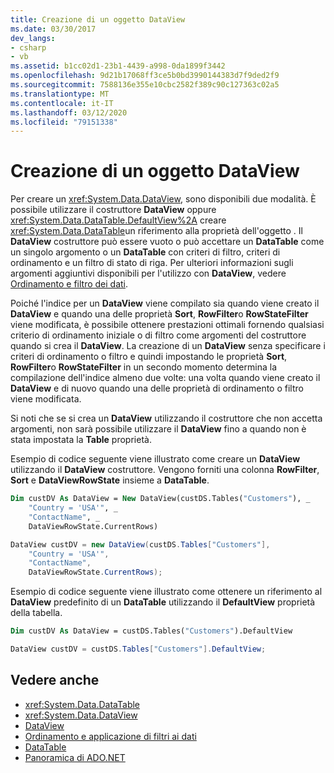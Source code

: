 ```yaml
---
title: Creazione di un oggetto DataView
ms.date: 03/30/2017
dev_langs:
- csharp
- vb
ms.assetid: b1cc02d1-23b1-4439-a998-0da1899f3442
ms.openlocfilehash: 9d21b17068ff3ce5b0bd3990144383d7f9ded2f9
ms.sourcegitcommit: 7588136e355e10cbc2582f389c90c127363c02a5
ms.translationtype: MT
ms.contentlocale: it-IT
ms.lasthandoff: 03/12/2020
ms.locfileid: "79151338"
---
```

# <a name="creating-a-dataview"></a>Creazione di un oggetto DataView
Per creare un <xref:System.Data.DataView>, sono disponibili due modalità. È possibile utilizzare il costruttore **DataView** oppure <xref:System.Data.DataTable.DefaultView%2A> creare <xref:System.Data.DataTable>un riferimento alla proprietà dell'oggetto . Il **DataView** costruttore può essere vuoto o può accettare un **DataTable** come un singolo argomento o un **DataTable** con criteri di filtro, criteri di ordinamento e un filtro di stato di riga. Per ulteriori informazioni sugli argomenti aggiuntivi disponibili per l'utilizzo con **DataView**, vedere [Ordinamento e filtro dei dati](sorting-and-filtering-data.md).  
  
 Poiché l'indice per un **DataView** viene compilato sia quando viene creato il **DataView** e quando una delle proprietà **Sort**, **RowFilter**o **RowStateFilter** viene modificata, è possibile ottenere prestazioni ottimali fornendo qualsiasi criterio di ordinamento iniziale o di filtro come argomenti del costruttore quando si crea il **DataView**. La creazione di un **DataView** senza specificare i criteri di ordinamento o filtro e quindi impostando le proprietà **Sort**, **RowFilter**o **RowStateFilter** in un secondo momento determina la compilazione dell'indice almeno due volte: una volta quando viene creato il **DataView** e di nuovo quando una delle proprietà di ordinamento o filtro viene modificata.  
  
 Si noti che se si crea un **DataView** utilizzando il costruttore che non accetta argomenti, non sarà possibile utilizzare il **DataView** fino a quando non è stata impostata la **Table** proprietà.  
  
 Esempio di codice seguente viene illustrato come creare un **DataView** utilizzando il **DataView** costruttore. Vengono forniti una colonna **RowFilter**, **Sort** e **DataViewRowState** insieme a **DataTable**.  
  
```vb  
Dim custDV As DataView = New DataView(custDS.Tables("Customers"), _  
    "Country = 'USA'", _  
    "ContactName", _  
    DataViewRowState.CurrentRows)  
```  
  
```csharp  
DataView custDV = new DataView(custDS.Tables["Customers"],
    "Country = 'USA'",
    "ContactName",
    DataViewRowState.CurrentRows);  
```  
  
 Esempio di codice seguente viene illustrato come ottenere un riferimento al **DataView** predefinito di un **DataTable** utilizzando il **DefaultView** proprietà della tabella.  
  
```vb  
Dim custDV As DataView = custDS.Tables("Customers").DefaultView  
```  
  
```csharp  
DataView custDV = custDS.Tables["Customers"].DefaultView;  
```  
  
## <a name="see-also"></a>Vedere anche

- <xref:System.Data.DataTable>
- <xref:System.Data.DataView>
- [DataView](dataviews.md)
- [Ordinamento e applicazione di filtri ai dati](sorting-and-filtering-data.md)
- [DataTable](datatables.md)
- [Panoramica di ADO.NET](../ado-net-overview.md)
